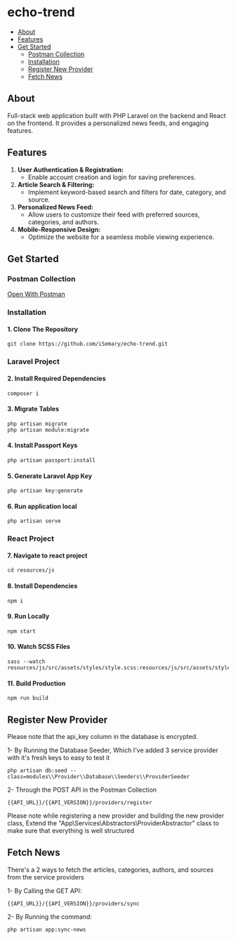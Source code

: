 # echo-trend

-   [About](#about)
-   [Features](#features)
-   [Get Started](#get-started)
    -   [Postman Collection](#postman-collection)
    -   [Installation](#installation)
    -   [Register New Provider](#register-new-provider)
    -   [Fetch News](#fetch-news)

## About

Full-stack web application built with PHP Laravel on the backend and React on the frontend. It provides a personalized news feeds, and engaging features.

## Features

1. **User Authentication & Registration:**
    - Enable account creation and login for saving preferences.
2. **Article Search & Filtering:**
    - Implement keyword-based search and filters for date, category, and source.
3. **Personalized News Feed:**
    - Allow users to customize their feed with preferred sources, categories, and authors.
4. **Mobile-Responsive Design:**
    - Optimize the website for a seamless mobile viewing experience.

## Get Started

### Postman Collection

[Open With Postman](https://www.postman.com/isemary/workspace/echo-trend/overview)

### Installation

#### 1. Clone The Repository

    git clone https://github.com/iSemary/echo-trend.git

### Laravel Project

#### 2. Install Required Dependencies

    composer i

#### 3. Migrate Tables

    php artisan migrate
    php artisan module:migrate

#### 4. Install Passport Keys

    php artisan passport:install

#### 5. Generate Laravel App Key

    php artisan key:generate

#### 6. Run application local

    php artisan serve

### React Project

#### 7. Navigate to react project

    cd resources/js

#### 8. Install Dependencies

    npm i

#### 9. Run Locally

    npm start

#### 10. Watch SCSS Files

    sass --watch resources/js/src/assets/styles/style.scss:resources/js/src/assets/styles/style.css

#### 11. Build Production

    npm run build

## Register New Provider

Please note that the api_key column in the database is encrypted.

1- By Running the Database Seeder, Which I've added 3 service provider with it's fresh keys to easy to test it

```
php artisan db:seed --class=modules\\Provider\\Database\\Seeders\\ProviderSeeder
```

2- Through the POST API in the Postman Collection

```
{{API_URL}}/{{API_VERSION}}/providers/register
```

Please note while registering a new provider and building the new provider class, Extend the "App\Services\Abstractors\ProviderAbstractor" class to make sure that everything is well structured

## Fetch News

There's a 2 ways to fetch the articles, categories, authors, and sources from the service providers

1- By Calling the GET API:

```
{{API_URL}}/{{API_VERSION}}/providers/sync
```

2- By Running the command:

```
php artisan app:sync-news
```
